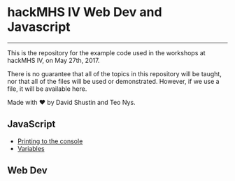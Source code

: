 # hackMHS IV Web Dev and Javascript
<hr>
This is the repository for the example code used in the workshops at hackMHS IV, on May 27th, 2017.

There is no guarantee that all of the topics in this repository will be taught, nor that all of the files will be used or demonstrated.  However, if we use a file, it will be available here.

Made with :heart: by David Shustin and Teo Nys.

## JavaScript
* [Printing to the console](js/printing.js)
* [Variables](js/variables.js)

## Web Dev
